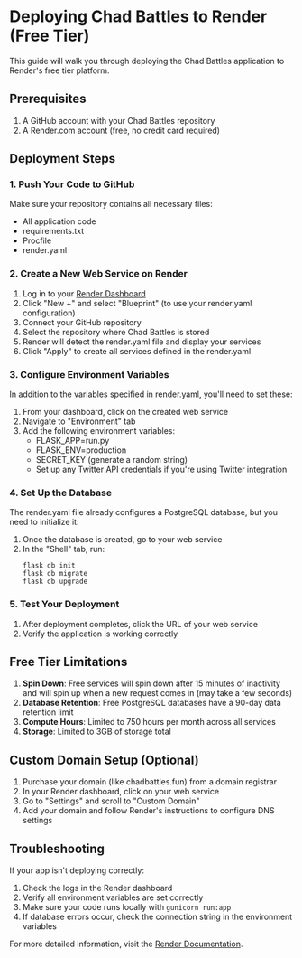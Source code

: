 # Deploying Chad Battles to Render (Free Tier)

This guide will walk you through deploying the Chad Battles application to Render's free tier platform.

## Prerequisites

1. A GitHub account with your Chad Battles repository
2. A Render.com account (free, no credit card required)

## Deployment Steps

### 1. Push Your Code to GitHub

Make sure your repository contains all necessary files:
- All application code
- requirements.txt
- Procfile
- render.yaml

### 2. Create a New Web Service on Render

1. Log in to your [Render Dashboard](https://dashboard.render.com/)
2. Click "New +" and select "Blueprint" (to use your render.yaml configuration)
3. Connect your GitHub repository
4. Select the repository where Chad Battles is stored
5. Render will detect the render.yaml file and display your services
6. Click "Apply" to create all services defined in the render.yaml

### 3. Configure Environment Variables

In addition to the variables specified in render.yaml, you'll need to set these:
1. From your dashboard, click on the created web service
2. Navigate to "Environment" tab
3. Add the following environment variables:
   - FLASK_APP=run.py
   - FLASK_ENV=production
   - SECRET_KEY (generate a random string)
   - Set up any Twitter API credentials if you're using Twitter integration

### 4. Set Up the Database

The render.yaml file already configures a PostgreSQL database, but you need to initialize it:

1. Once the database is created, go to your web service
2. In the "Shell" tab, run:
   ```
   flask db init
   flask db migrate
   flask db upgrade
   ```

### 5. Test Your Deployment

1. After deployment completes, click the URL of your web service
2. Verify the application is working correctly

## Free Tier Limitations

1. **Spin Down**: Free services will spin down after 15 minutes of inactivity and will spin up when a new request comes in (may take a few seconds)
2. **Database Retention**: Free PostgreSQL databases have a 90-day data retention limit
3. **Compute Hours**: Limited to 750 hours per month across all services
4. **Storage**: Limited to 3GB of storage total

## Custom Domain Setup (Optional)

1. Purchase your domain (like chadbattles.fun) from a domain registrar
2. In your Render dashboard, click on your web service
3. Go to "Settings" and scroll to "Custom Domain"
4. Add your domain and follow Render's instructions to configure DNS settings

## Troubleshooting

If your app isn't deploying correctly:

1. Check the logs in the Render dashboard
2. Verify all environment variables are set correctly
3. Make sure your code runs locally with `gunicorn run:app`
4. If database errors occur, check the connection string in the environment variables

For more detailed information, visit the [Render Documentation](https://render.com/docs). 